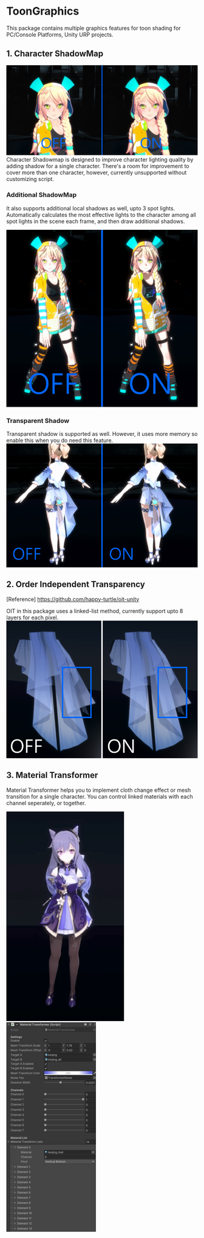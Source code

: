 # ToonGraphics

This package contains multiple graphics features for toon shading for PC/Console Platforms, Unity URP projects.


## 1. Character ShadowMap
![CharacterShadow](./Documentation~/Images/CharShadow.png)
Character Shadowmap is designed to improve character lighting quality by adding shadow for a single character. There's a room for improvement to cover more than one character, however, currently unsupported without customizing script.

### Additional ShadowMap
It also supports additional local shadows as well, upto 3 spot lights.
Automatically calculates the most effective lights to the character among all spot lights in the scene each frame, and then draw additional shadows.

![AdditionalShadow](./Documentation~/Images/CharShadow_Additional.png)


### Transparent Shadow
Transparent shadow is supported as well. However, it uses more memory so enable this when you do need this feature.
![TransparentShadow](./Documentation~/Images/TransparentShadow.png)


## 2. Order Independent Transparency
[Reference] https://github.com/happy-turtle/oit-unity

OIT in this package uses a linked-list method, currently support upto 8 layers for each pixel.
![OIT](./Documentation~/Images/OIT.png)

## 3. Material Transformer
Material Transformer helps you to implement cloth change effect or mesh transition for a single character. You can control linked materials with each channel seperately, or together.

![MaterialTransformer](./Documentation~/Images/MaterialTransformer.gif)
![MaterialTransformerInspector](./Documentation~/Images/MaterialTransformer_Inspector.png)